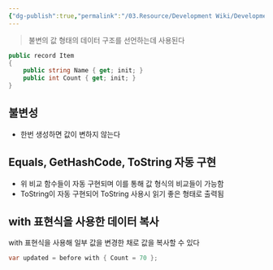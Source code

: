 ```yaml
---
{"dg-publish":true,"permalink":"/03.Resource/Development Wiki/Development Wiki (Sources)/CSharp record/","noteIcon":"","created":"2024-10-09T15:51:12.000+09:00","updated":"2025-07-19T22:58:36.954+09:00"}
---
```


> 불변의 값 형태의 데이터 구조를 선언하는데 사용된다

```C#
public record Item
{
    public string Name { get; init; }
    public int Count { get; init; }
}
```

## 불변성
* 한번 생성하면 값이 변하지 않는다
## Equals, GetHashCode, ToString 자동 구현
* 위 비교 함수들이 자동 구현되며 이를 통해 값 형식의 비교들이 가능함
* ToString이 자동 구현되어 ToString 사용시 읽기 좋은 형태로 출력됨

## with 표현식을 사용한 데이터 복사
with 표현식을 사용해 일부 값을 변경한 채로 값을 복사할 수 있다
```C#
var updated = before with { Count = 70 };
```
